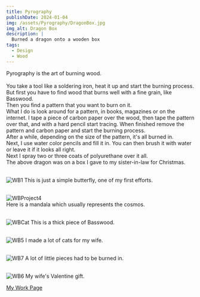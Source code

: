 ```yaml
---
title: Pyrography
publishDate: 2024-01-04
img: /assets/Pyrography/DragonBox.jpg
img_alt: Dragon Box
description: |
  Burned a dragon onto a wooden box
tags:
  - Design
  - Wood
---
```


Pyrography is the art of burning wood.<br><br>
You take a tool like a soldering iron, heat it up and start the burning process.<br>
But first you have to find wood that burns well with a fine grain, like Basswood.<br>
Then you find a pattern that you want to burn on it.<br>
What I do is look around for a pattern, in books, magazines or on the internet. I tape a piece of carbon paper over the wood, then tape the pattern over that, and with a hard pencil start tracing. When finished remove the pattern and carbon paper and start the burning process.<br>
After a while, depending on the size of the pattern, it's all burned in.<br>
Next, I use water color pencils and fill it in. You can then brush it with water or leave it if it looks all right.<br>
Next I spray two or three coats of polyurethane over it all.<br>
The above dragon was on a box I gave to my sister-in-law for Christmas.<br><br>

![WB1](/assets/Pyrography/WBprotect1.jpg)
This is just a simple butterfly, one of my first efforts.<br><br>

![WBProject4](/assets/Pyrography/WBProject4.jpg)<br>
Here is a mandala which usually represents the cosmos.<br><br>

![WBCat](/assets/Pyrography/WBCat.jpg)
This is a thick piece of Basswood.<br><br>

![WB5](/assets/Pyrography/WBProject5.jpg)
I made a lot of cats for my wife.<br><br>

![WB7](/assets/Pyrography/WBProject7.jpg)
A lot of little pieces had to be burned in.<br><br>

![WB6](/assets/Pyrography/WBProject6.jpg)
My wife's Valentine gift.

<a href="/work/">My Work Page</a>
